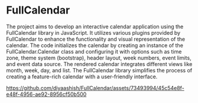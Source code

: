 # FullCalendar

The project aims to develop an interactive calendar application using the FullCalendar library in JavaScript. It utilizes various plugins provided by FullCalendar to enhance the functionality and visual representation of the calendar. The code initializes the calendar by creating an instance of the FullCalendar.Calendar class and configuring it with options such as time zone, theme system (bootstrap), header layout, week numbers, event limits, and event data source. The rendered calendar integrates different views like month, week, day, and list. The FullCalendar library simplifies the process of creating a feature-rich calendar with a user-friendly interface.



https://github.com/diyaashish/FullCalendar/assets/73493994/45c54e8f-e48f-4956-ae92-8956cf50b500

